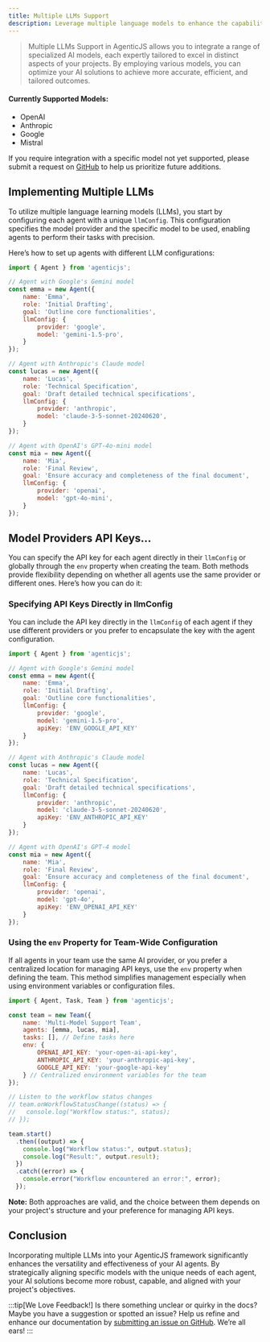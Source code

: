 ```yaml
---
title: Multiple LLMs Support
description: Leverage multiple language models to enhance the capabilities of your AI agents in AgenticJS.
---
```


> Multiple LLMs Support in AgenticJS allows you to integrate a range of specialized AI models, each expertly tailored to excel in distinct aspects of your projects. By employing various models, you can optimize your AI solutions to achieve more accurate, efficient, and tailored outcomes.

#### Currently Supported Models:

- OpenAI
- Anthropic
- Google
- Mistral

If you require integration with a specific model not yet supported, please submit a request on [GitHub](https://github.com/AI-Champions/AgenticJS/issues) to help us prioritize future additions.

## Implementing Multiple LLMs

To utilize multiple language learning models (LLMs), you start by configuring each agent with a unique `llmConfig`. This configuration specifies the model provider and the specific model to be used, enabling agents to perform their tasks with precision.

Here’s how to set up agents with different LLM configurations:

```js
import { Agent } from 'agenticjs';

// Agent with Google's Gemini model
const emma = new Agent({
    name: 'Emma',
    role: 'Initial Drafting',
    goal: 'Outline core functionalities',
    llmConfig: {
        provider: 'google',
        model: 'gemini-1.5-pro',
    }
});

// Agent with Anthropic's Claude model
const lucas = new Agent({
    name: 'Lucas',
    role: 'Technical Specification',
    goal: 'Draft detailed technical specifications',
    llmConfig: {
        provider: 'anthropic',
        model: 'claude-3-5-sonnet-20240620',
    }
});

// Agent with OpenAI's GPT-4o-mini model
const mia = new Agent({
    name: 'Mia',
    role: 'Final Review',
    goal: 'Ensure accuracy and completeness of the final document',
    llmConfig: {
        provider: 'openai',
        model: 'gpt-4o-mini',
    }
});

```

## Model Providers API Keys...

You can specify the API key for each agent directly in their `llmConfig` or globally through the `env` property when creating the team. Both methods provide flexibility depending on whether all agents use the same provider or different ones. Here’s how you can do it:

### Specifying API Keys Directly in llmConfig

You can include the API key directly in the `llmConfig` of each agent if they use different providers or you prefer to encapsulate the key with the agent configuration.

```js
import { Agent } from 'agenticjs';

// Agent with Google's Gemini model
const emma = new Agent({
    name: 'Emma',
    role: 'Initial Drafting',
    goal: 'Outline core functionalities',
    llmConfig: {
        provider: 'google',
        model: 'gemini-1.5-pro',
        apiKey: 'ENV_GOOGLE_API_KEY'
    }
});

// Agent with Anthropic's Claude model
const lucas = new Agent({
    name: 'Lucas',
    role: 'Technical Specification',
    goal: 'Draft detailed technical specifications',
    llmConfig: {
        provider: 'anthropic',
        model: 'claude-3-5-sonnet-20240620',
        apiKey: 'ENV_ANTHROPIC_API_KEY'
    }
});

// Agent with OpenAI's GPT-4 model
const mia = new Agent({
    name: 'Mia',
    role: 'Final Review',
    goal: 'Ensure accuracy and completeness of the final document',
    llmConfig: {
        provider: 'openai',
        model: 'gpt-4o',
        apiKey: 'ENV_OPENAI_API_KEY'
    }
});
```

### Using the `env` Property for Team-Wide Configuration

If all agents in your team use the same AI provider, or you prefer a centralized location for managing API keys, use the `env` property when defining the team. This method simplifies management especially when using environment variables or configuration files.

```js
import { Agent, Task, Team } from 'agenticjs';

const team = new Team({
    name: 'Multi-Model Support Team',
    agents: [emma, lucas, mia],
    tasks: [], // Define tasks here
    env: {
        OPENAI_API_KEY: 'your-open-ai-api-key',
        ANTHROPIC_API_KEY: 'your-anthropic-api-key',
        GOOGLE_API_KEY: 'your-google-api-key'
    } // Centralized environment variables for the team
});

// Listen to the workflow status changes
// team.onWorkflowStatusChange((status) => {
//   console.log("Workflow status:", status);
// });

team.start()
  .then((output) => {
    console.log("Workflow status:", output.status);
    console.log("Result:", output.result);
  })
  .catch((error) => {
    console.error("Workflow encountered an error:", error);
  });
```

**Note:** Both approaches are valid, and the choice between them depends on your project's structure and your preference for managing API keys.

## Conclusion
Incorporating multiple LLMs into your AgenticJS framework significantly enhances the versatility and effectiveness of your AI agents. By strategically aligning specific models with the unique needs of each agent, your AI solutions become more robust, capable, and aligned with your project's objectives.

:::tip[We Love Feedback!]
Is there something unclear or quirky in the docs? Maybe you have a suggestion or spotted an issue? Help us refine and enhance our documentation by [submitting an issue on GitHub](https://github.com/AI-Champions/AgenticJS/issues). We’re all ears!
:::
